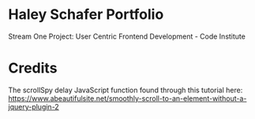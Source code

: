 # Haley Schafer Portfolio
Stream One Project: User Centric Frontend Development - Code Institute 

# Credits 
The scrollSpy delay JavaScript function found through this tutorial here: https://www.abeautifulsite.net/smoothly-scroll-to-an-element-without-a-jquery-plugin-2

